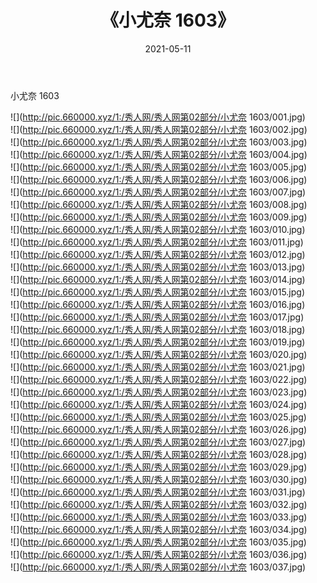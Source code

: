 ﻿---
layout: post
title:  《小尤奈 1603》
date:   2021-05-11
img: http://pic.660000.xyz/1:/秀人网/秀人网第02部分/小尤奈 1603/000.jpg
categories: [美女, 清纯, 唯美]
---

小尤奈 1603

  ![](http://pic.660000.xyz/1:/秀人网/秀人网第02部分/小尤奈 1603/001.jpg) <br> ![](http://pic.660000.xyz/1:/秀人网/秀人网第02部分/小尤奈 1603/002.jpg) <br> ![](http://pic.660000.xyz/1:/秀人网/秀人网第02部分/小尤奈 1603/003.jpg) <br> ![](http://pic.660000.xyz/1:/秀人网/秀人网第02部分/小尤奈 1603/004.jpg) <br> ![](http://pic.660000.xyz/1:/秀人网/秀人网第02部分/小尤奈 1603/005.jpg) <br> ![](http://pic.660000.xyz/1:/秀人网/秀人网第02部分/小尤奈 1603/006.jpg) <br> ![](http://pic.660000.xyz/1:/秀人网/秀人网第02部分/小尤奈 1603/007.jpg) <br> ![](http://pic.660000.xyz/1:/秀人网/秀人网第02部分/小尤奈 1603/008.jpg) <br> ![](http://pic.660000.xyz/1:/秀人网/秀人网第02部分/小尤奈 1603/009.jpg) <br> ![](http://pic.660000.xyz/1:/秀人网/秀人网第02部分/小尤奈 1603/010.jpg) <br> ![](http://pic.660000.xyz/1:/秀人网/秀人网第02部分/小尤奈 1603/011.jpg) <br> ![](http://pic.660000.xyz/1:/秀人网/秀人网第02部分/小尤奈 1603/012.jpg) <br> ![](http://pic.660000.xyz/1:/秀人网/秀人网第02部分/小尤奈 1603/013.jpg) <br> ![](http://pic.660000.xyz/1:/秀人网/秀人网第02部分/小尤奈 1603/014.jpg) <br> ![](http://pic.660000.xyz/1:/秀人网/秀人网第02部分/小尤奈 1603/015.jpg) <br> ![](http://pic.660000.xyz/1:/秀人网/秀人网第02部分/小尤奈 1603/016.jpg) <br> ![](http://pic.660000.xyz/1:/秀人网/秀人网第02部分/小尤奈 1603/017.jpg) <br> ![](http://pic.660000.xyz/1:/秀人网/秀人网第02部分/小尤奈 1603/018.jpg) <br> ![](http://pic.660000.xyz/1:/秀人网/秀人网第02部分/小尤奈 1603/019.jpg) <br> ![](http://pic.660000.xyz/1:/秀人网/秀人网第02部分/小尤奈 1603/020.jpg) <br> ![](http://pic.660000.xyz/1:/秀人网/秀人网第02部分/小尤奈 1603/021.jpg) <br> ![](http://pic.660000.xyz/1:/秀人网/秀人网第02部分/小尤奈 1603/022.jpg) <br> ![](http://pic.660000.xyz/1:/秀人网/秀人网第02部分/小尤奈 1603/023.jpg) <br> ![](http://pic.660000.xyz/1:/秀人网/秀人网第02部分/小尤奈 1603/024.jpg) <br> ![](http://pic.660000.xyz/1:/秀人网/秀人网第02部分/小尤奈 1603/025.jpg) <br> ![](http://pic.660000.xyz/1:/秀人网/秀人网第02部分/小尤奈 1603/026.jpg) <br> ![](http://pic.660000.xyz/1:/秀人网/秀人网第02部分/小尤奈 1603/027.jpg) <br> ![](http://pic.660000.xyz/1:/秀人网/秀人网第02部分/小尤奈 1603/028.jpg) <br> ![](http://pic.660000.xyz/1:/秀人网/秀人网第02部分/小尤奈 1603/029.jpg) <br> ![](http://pic.660000.xyz/1:/秀人网/秀人网第02部分/小尤奈 1603/030.jpg) <br> ![](http://pic.660000.xyz/1:/秀人网/秀人网第02部分/小尤奈 1603/031.jpg) <br> ![](http://pic.660000.xyz/1:/秀人网/秀人网第02部分/小尤奈 1603/032.jpg) <br> ![](http://pic.660000.xyz/1:/秀人网/秀人网第02部分/小尤奈 1603/033.jpg) <br> ![](http://pic.660000.xyz/1:/秀人网/秀人网第02部分/小尤奈 1603/034.jpg) <br> ![](http://pic.660000.xyz/1:/秀人网/秀人网第02部分/小尤奈 1603/035.jpg) <br> ![](http://pic.660000.xyz/1:/秀人网/秀人网第02部分/小尤奈 1603/036.jpg) <br> ![](http://pic.660000.xyz/1:/秀人网/秀人网第02部分/小尤奈 1603/037.jpg) <br>